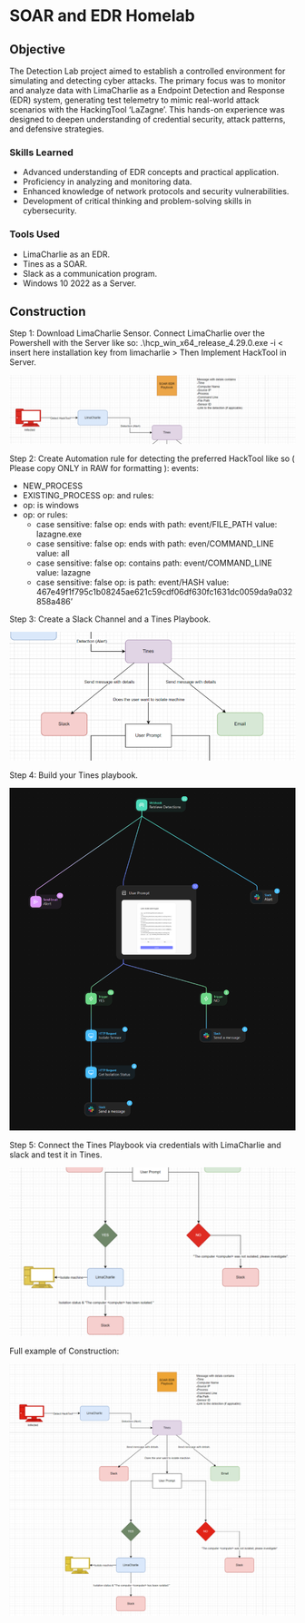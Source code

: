 # SOAR and EDR Homelab


## Objective

The Detection Lab project aimed to establish a controlled environment for simulating and detecting cyber attacks. The primary focus was to monitor and analyze data with LimaCharlie as a Endpoint Detection and Response (EDR) system, generating test telemetry to mimic real-world attack scenarios with the HackingTool ‘LaZagne’. This hands-on experience was designed to deepen understanding of credential security, attack patterns, and defensive strategies.

### Skills Learned

- Advanced understanding of EDR concepts and practical application.
- Proficiency in analyzing and monitoring data.
- Enhanced knowledge of network protocols and security vulnerabilities.
- Development of critical thinking and problem-solving skills in cybersecurity.

### Tools Used

- LimaCharlie as an EDR.
- Tines as a SOAR.
- Slack as a communication program.
- Windows 10 2022 as a Server.



## Construction

Step 1:
Download LimaCharlie Sensor. Connect LimaCharlie over the Powershell with the Server like so:
.\hcp_win_x64_release_4.29.0.exe -i < insert here installation key from limacharlie >
Then Implement HackTool in Server.
<div>
  <img src="/soar_edr_automatedlab/img/construction/step_one.png" alt="First Step">
</div>
 

Step 2:
Create Automation rule for detecting the preferred HackTool like so ( Please copy ONLY in RAW for formatting ):
events:
  - NEW_PROCESS
  - EXISTING_PROCESS
op: and
rules:
  - op: is windows
  - op: or
    rules:
      - case sensitive: false
        op: ends with
        path: event/FILE_PATH
        value: lazagne.exe
      - case sensitive: false
        op: ends with
        path: even/COMMAND_LINE
        value: all
      - case sensitive: false
        op: contains
        path: event/COMMAND_LINE
        value: lazagne
      - case sensitive: false
        op: is
        path: event/HASH
        value: 467e49f1f795c1b08245ae621c59cdf06df630fc1631dc0059da9a032858a486’

Step 3: 
Create a Slack Channel and a Tines Playbook.
<div>
  <img src="/soar_edr_automatedlab/img/construction/step_two.png" alt="Second Step">
</div>

Step 4:
Build your Tines playbook.
<div>
  <img src="/soar_edr_automatedlab/img/tines_playbook/SOAR_EDR_playbook.png" alt="Playbook">
</div>
 

Step 5:
Connect the Tines Playbook via credentials with LimaCharlie and slack and test it in Tines.
<div>
  <img src="/soar_edr_automatedlab/img/construction/step_three.png" alt="Third Step">
</div>
 

Full example of Construction:

 <div>
  <img src="/soar_edr_automatedlab/img/construction/soar_edr.png" alt="Full Example">
</div>
